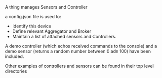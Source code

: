 A thing manages Sensors and Controller

a config.json file is used to:
- Identify this device
- Define relevant Aggregator and Broker
- Maintain a list of attached sensors and Controllers.

A demo controller (which echos received commands to the console) and a demo sensor (returns a random number between 0 adn 100) have been included.

Other examples of controllers and sensors can be found in their top level directories